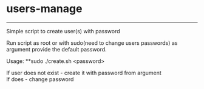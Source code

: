 # users-manage
***
Simple script to create user(s) with password

Run script as root or with sudo(need to change users passwords) as argument provide the default password.

Usage: **sudo ./create.sh \<password>

If user does not exist - create it with password from argument <br />
If does - change password
